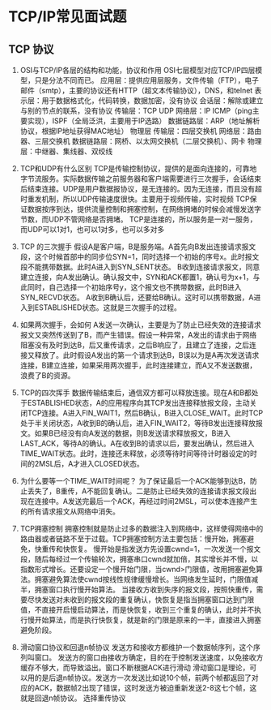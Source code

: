 # TCP/IP常见面试题

## TCP 协议

1. OSI与TCP/IP各层的结构和功能，协议和作用
OSI七层模型对应TCP/IP四层模型，只是分法不同而已。
应用层：提供应用层服务，文件传输（FTP），电子邮件（smtp），主要的协议还有HTTP（超文本传输协议），DNS，和telnet
表示层：用于数据格式化，代码转换，数据加密，没有协议
会话层：解除或建立与别的节点的联系，没有协议
传输层：TCP UDP
网络层：IP ICMP（ping主要实现），ISPF（全局泛洪，主要用于IP选路）
数据链路层：ARP（地址解析协议，根据IP地址获得MAC地址）
物理层
传输层：四层交换机
网络层：路由器、三层交换机
数据链路层：网桥、以太网交换机（二层交换机）、网卡
物理层：中继器、集线器、双绞线

2. TCP和UDP有什么区别
TCP是传输控制协议，提供的是面向连接的，可靠地字节流服务。实际数据传输之前服务器和客户端需要进行三次握手，会话结束后结束连接。UDP是用户数据报协议，是无连接的。因为无连接，而且没有超时重发机制，所以UDP传输速度很快。主要用于视频传输，实时视频
TCP保证数据按序到达，提供流量控制和拥塞控制，在网络拥堵的时候会减慢发送字节数，而UDP不管网络是否拥堵。
TCP是连接的，所以服务是一对一服务，而UDP可以1对1，也可以1对多，也可以多对多

3. TCP 的三次握手
假设A是客户端，B是服务端。A首先向B发出连接请求报文段，这个时候首部中的同步位SYN=1，同时选择一个初始的序号x。此时报文段不能携带数据。此时A进入到SYN_SENT状态。
B收到连接请求报文，同意建立连接，向A发出确认。确认报文中，SYN和ACK都置1，确认号为x+1，与此同时，自己选择一个初始序号y，这个报文也不携带数据，此时B进入SYN_RECVD状态。
A收到B确认后，还要给B确认。这时可以携带数据，A进入到ESTABLISHED状态。这就是三次握手的过程。

4. 如果两次握手，会如何
A发送一次确认，主要是为了防止已经失效的连接请求报文又突然传送到了B，而产生错误。假设一种异常，A发出的请求由于网络阻塞没有及时到达B，后又重传请求，之后B响应了，且建立了连接，之后连接又释放了。此时假设A发出的第一个请求到达B，B误以为是A再次发送请求连接，B建立连接，如果采用两次握手，此时连接建立，而A又不发送数据，浪费了B的资源。

5. TCP的四次挥手
数据传输结束后，通信双方都可以释放连接。现在A和B都处于ESTABLISHED状态，A的应用程序向其TCP发出连接释放报文段，主动关闭TCP连接。A进入FIN_WAIT1，然后B确认，B进入CLOSE_WAIT。此时TCP处于半关闭状态，A收到B的确认后，进入FIN_WAIT2，等待B发出连接释放报文。如果B已经没有向A发送的数据，则B发送请求释放报文，B进入LAST_ACK，等待A的确认。A在收到B的请求以后，要发出确认，然后进入TIME_WAIT状态。此时，连接还未释放，必须等待时间等待计时器设定的时间的2MSL后，A才进入CLOSED状态。

6. 为什么要等一个TIME_WAIT时间呢？
为了保证最后一个ACK能够到达B，防止丢失了，B重传，A不能回复确认。二是防止已经失效的连接请求报文段出现在连接中。A发送完最后一个ACK，再经过时间2MSL，可以使本连接产生的所有请求报文从网络中消失。

7. TCP拥塞控制
拥塞控制就是防止过多的数据注入到网络中，这样使得网络中的路由器或者链路不至于过载。TCP拥塞控制方法主要包括：慢开始，拥塞避免，快重传和快恢复。
慢开始是指发送方先设置cwnd=1，一次发送一个报文段，随后每经过一个传输轮次，拥塞串口cwnd就加倍，其实增长并不慢，以指数形式增长。还要设定一个慢开始门限，当cwnd>门限值，改用拥塞避免算法。拥塞避免算法使cwnd按线性规律缓慢增长。当网络发生延时，门限值减半，拥塞窗口执行慢开始算法。
当接收方收到失序的报文段，按照快重传，需要尽快发送对未收到的报文段的重复确认，快恢复是指当拥塞窗口达到门限值，不直接开启慢启动算法，而是快恢复，收到三个重复的确认，此时并不执行慢开始算法，而是执行快恢复，就是新的门限是原来的一半，直接进入拥塞避免阶段。

8. 滑动窗口协议和回退n帧协议
发送方和接收方都维护一个数据帧序列，这个序列叫窗口。
发送方的窗口由接收方确定，目的在于控制发送速度，以免接收方缓存不够大，而导致溢出。窗口不断根据ACK进行滑动
滑动窗口是理论，可以用的是后退n帧协议。发送方一次发送比如说10个帧，前两个帧都返回了对应的ACK，数据帧2出现了错误，这时发送方被迫重新发送2-8这七个帧，这就是回退n帧协议。
选择重传协议

